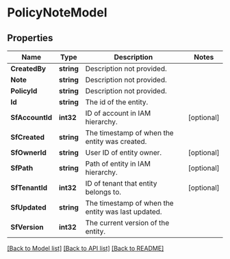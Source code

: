 # PolicyNoteModel

## Properties

Name | Type | Description | Notes
------------ | ------------- | ------------- | -------------
**CreatedBy** | **string** | Description not provided. | 
**Note** | **string** | Description not provided. | 
**PolicyId** | **string** | Description not provided. | 
**Id** | **string** | The id of the entity. | 
**SfAccountId** | **int32** | ID of account in IAM hierarchy. | [optional] 
**SfCreated** | **string** | The timestamp of when the entity was created. | 
**SfOwnerId** | **string** | User ID of entity owner. | [optional] 
**SfPath** | **string** | Path of entity in IAM hierarchy. | [optional] 
**SfTenantId** | **int32** | ID of tenant that entity belongs to. | [optional] 
**SfUpdated** | **string** | The timestamp of when the entity was last updated. | 
**SfVersion** | **int32** | The current version of the entity. | 

[[Back to Model list]](../README.md#documentation-for-models) [[Back to API list]](../README.md#documentation-for-api-endpoints) [[Back to README]](../README.md)


